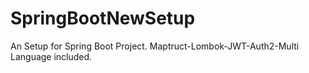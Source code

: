 # SpringBootNewSetup
An Setup for Spring Boot Project. Maptruct-Lombok-JWT-Auth2-Multi Language included.

